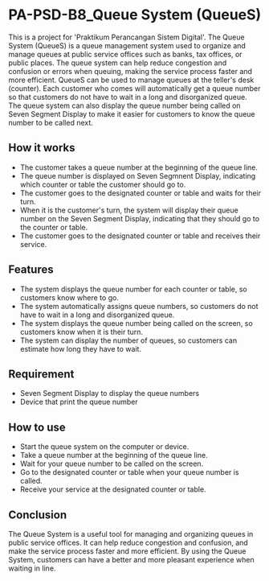 # PA-PSD-B8_Queue System (QueueS)
This is a project for 'Praktikum Perancangan Sistem Digital'. The Queue System (QueueS) is a queue management system used to organize and manage queues at public service offices such as banks, tax offices, or public places. The queue system can help reduce congestion and confusion or errors when queuing, making the service process faster and more efficient. QueueS can be used to manage queues at the teller's desk (counter). Each customer who comes will automatically get a queue number so that customers do not have to wait in a long and disorganized queue. The queue system can also display the queue number being called on Seven Segment Display to make it easier for customers to know the queue number to be called next.

## How it works
- The customer takes a queue number at the beginning of the queue line.
- The queue number is displayed on Seven Segmnent Display, indicating which counter or table the customer should go to.
- The customer goes to the designated counter or table and waits for their turn.
- When it is the customer's turn, the system will display their queue number on the Seven Segment Display, indicating that they should go to the counter or table.
- The customer goes to the designated counter or table and receives their service.

## Features
- The system displays the queue number for each counter or table, so customers know where to go.
- The system automatically assigns queue numbers, so customers do not have to wait in a long and disorganized queue.
- The system displays the queue number being called on the screen, so customers know when it is their turn.
- The system can display the number of queues, so customers can estimate how long they have to wait.

## Requirement
- Seven Segment Display to display the queue numbers
- Device that print the queue number

## How to use
- Start the queue system on the computer or device.
- Take a queue number at the beginning of the queue line.
- Wait for your queue number to be called on the screen.
- Go to the designated counter or table when your queue number is called.
- Receive your service at the designated counter or table.

## Conclusion
The Queue System is a useful tool for managing and organizing queues in public service offices. It can help reduce congestion and confusion, and make the service process faster and more efficient. By using the Queue System, customers can have a better and more pleasant experience when waiting in line.


